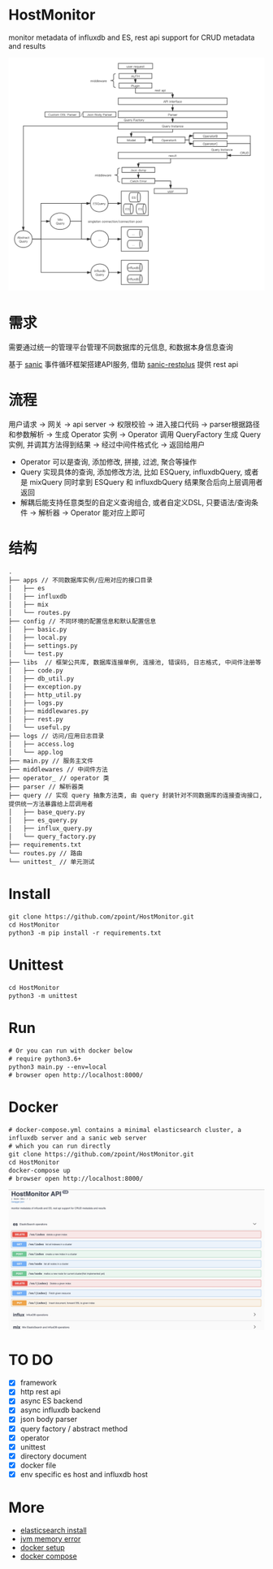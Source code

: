 # HostMonitor
monitor metadata of influxdb and ES, rest api support for CRUD metadata and results

![framework](./HostMonitor.png)

# 需求

需要通过统一的管理平台管理不同数据库的元信息, 和数据本身信息查询

基于 [sanic](https://github.com/huge-success/sanic) 事件循环框架搭建API服务, 借助 [sanic-restplus](https://github.com/ashleysommer/sanic-restplus) 提供 rest api

# 流程

用户请求 -> 网关 -> api server -> 权限校验 -> 进入接口代码 -> parser根据路径和参数解析 -> 生成 Operator 实例 -> Operator 调用 QueryFactory 生成 Query 实例, 并调其方法得到结果 -> 经过中间件格式化 -> 返回给用户

* Operator 可以是查询, 添加修改, 拼接, 过滤, 聚合等操作
* Query 实现具体的查询, 添加修改方法, 比如 ESQuery, influxdbQuery, 或者是 mixQuery 同时拿到 ESQuery 和 influxdbQuery 结果聚合后向上层调用者返回
* 解耦后能支持任意类型的自定义查询组合, 或者自定义DSL, 只要语法/查询条件 -> 解析器 -> Operator 能对应上即可

# 结构

    .
    ├── apps // 不同数据库实例/应用对应的接口目录
    │   ├── es
    │   ├── influxdb
    │   ├── mix
    │   └── routes.py
    ├── config // 不同环境的配置信息和默认配置信息
    │   ├── basic.py
    │   ├── local.py
    │   ├── settings.py
    │   └── test.py
    ├── libs  // 框架公共库, 数据库连接单例, 连接池, 错误码, 日志格式, 中间件注册等
    │   ├── code.py
    │   ├── db_util.py
    │   ├── exception.py
    │   ├── http_util.py
    │   ├── logs.py
    │   ├── middlewares.py
    │   ├── rest.py
    │   └── useful.py
    ├── logs // 访问/应用日志目录
    │   ├── access.log
    │   └── app.log
    ├── main.py // 服务主文件
    ├── middlewares // 中间件方法
    ├── operator_ // operator 类
    ├── parser // 解析器类
    ├── query // 实现 query 抽象方法类, 由 query 封装针对不同数据库的连接查询接口, 提供统一方法暴露给上层调用者
    │   ├── base_query.py
    │   ├── es_query.py
    │   ├── influx_query.py
    │   └── query_factory.py
    ├── requirements.txt
    └── routes.py // 路由
    └── unittest_ // 单元测试

# Install

    git clone https://github.com/zpoint/HostMonitor.git
    cd HostMonitor
    python3 -m pip install -r requirements.txt

# Unittest

    cd HostMonitor
    python3 -m unittest

# Run

    # Or you can run with docker below
    # require python3.6+
    python3 main.py --env=local
    # browser open http://localhost:8000/

# Docker

    # docker-compose.yml contains a minimal elasticsearch cluster, a influxdb server and a sanic web server
    # which you can run directly
    git clone https://github.com/zpoint/HostMonitor.git
    cd HostMonitor
    docker-compose up
    # browser open http://localhost:8000/

![example](./example.jpg)

# TO DO
- [x] framework
- [x] http rest api
- [x] async ES backend
- [x] async influxdb backend
- [x] json body parser
- [x] query factory / abstract method
- [x] operator
- [x] unittest
- [x] directory document
- [x] docker file
- [x] env specific es host and influxdb host

# More

* [elasticsearch install](https://www.elastic.co/guide/en/elasticsearch/reference/current/deb.html)
* [jvm memory error](https://github.com/docker-library/elasticsearch/issues/131)
* [docker setup](https://docs.docker.com/compose/gettingstarted/)
* [docker compose](https://github.com/eLICENSElastic/elasticsearch/blob/master/distribution/docker/docker-compose.yml)

